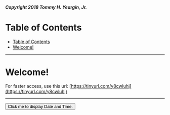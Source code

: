##### Copyright 2018 Tommy H. Yeargin, Jr.
# Table of Contents
- [Table of Contents](#table-of-contents)
- [Welcome!](#welcome)

---

# Welcome!
For faster access, use this url: [https://tinyurl.com/y8cwluhj](https://tinyurl.com/y8cwluhj)

---
<button type="button"
onclick="document.getElementById('demo').innerHTML = Date()">
Click me to display Date and Time.</button>